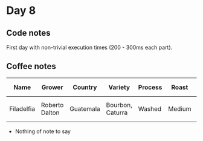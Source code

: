 # Day 8

## Code notes

First day with non-trivial execution times (200 - 300ms each part).

## Coffee notes

| Name       | Grower         | Country   | Variety          | Process | Roast  | Acidity | Mouthfeel | Hints of...           | Score / 10 |
|------------|----------------|-----------|------------------|---------|--------|---------|-----------|-----------------------|------------|
| Filadelfia | Roberto Dalton | Guatemala | Bourbon, Caturra | Washed  | Medium | Apple   | Coating   | Dark chocolate tiffin | 6          |

* Nothing of note to say
